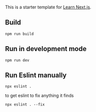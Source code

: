 This is a starter template for [Learn Next.js](https://nextjs.org/learn).

## Build

`npm run build`

## Run in development mode

`npm run dev`

## Run Eslint manually

`npx eslint .`

to get eslint to fix anything it finds

`npx eslint . --fix`
